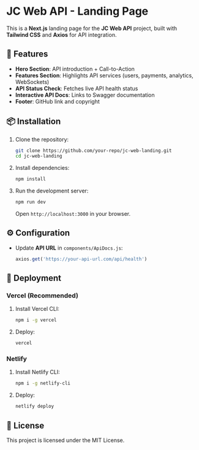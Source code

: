# JC Web API - Landing Page

This is a **Next.js** landing page for the **JC Web API** project, built with **Tailwind CSS** and **Axios** for API integration.

## 🚀 Features
- **Hero Section**: API introduction + Call-to-Action
- **Features Section**: Highlights API services (users, payments, analytics, WebSockets)
- **API Status Check**: Fetches live API health status
- **Interactive API Docs**: Links to Swagger documentation
- **Footer**: GitHub link and copyright

## 📦 Installation

1. Clone the repository:
   ```sh
   git clone https://github.com/your-repo/jc-web-landing.git
   cd jc-web-landing
   ```

2. Install dependencies:
   ```sh
   npm install
   ```

3. Run the development server:
   ```sh
   npm run dev
   ```
   Open `http://localhost:3000` in your browser.

## ⚙️ Configuration

- Update **API URL** in `components/ApiDocs.js`:
  ```js
  axios.get('https://your-api-url.com/api/health')
  ```

## 🚀 Deployment

### **Vercel (Recommended)**
1. Install Vercel CLI:
   ```sh
   npm i -g vercel
   ```
2. Deploy:
   ```sh
   vercel
   ```

### **Netlify**
1. Install Netlify CLI:
   ```sh
   npm i -g netlify-cli
   ```
2. Deploy:
   ```sh
   netlify deploy
   ```

## 📄 License

This project is licensed under the MIT License.
